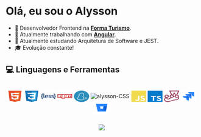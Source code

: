 <h1 align = "justify" title="No momento não estou aberto a propostas"> Olá, eu sou o Alysson</h1>

- 🔭 Desenvolvedor Frontend na <a href="https://formaturismo.com.br"><b>Forma Turismo</b></a>.
- 📌 Atualmente trabalhando com <a href="https://angular.io/"><b>Angular</b></a>.
- 🌱 Atualmente estudando Arquitetura de Software e JEST.
- 🎓 Evolução constante!

## 💻 **Linguagens e Ferramentas**  
<br>
<div align="center">
  <div style="display: inline_block">
    <img align="center" alt="alysson-HTML" height="30" width="40" src="https://raw.githubusercontent.com/devicons/devicon/master/icons/html5/html5-original.svg" title="HTML">
    <img align="center" alt="alysson-CSS" height="30" width="40" src="https://raw.githubusercontent.com/devicons/devicon/master/icons/css3/css3-original.svg" title="CSS">
    <img align="center" alt="alysson-LESS" height="30" width="40" src="https://raw.githubusercontent.com/devicons/devicon/1119b9f84c0290e0f0b38982099a2bd027a48bf1/icons/less/less-plain-wordmark.svg" title="LESS">
    <img align="center" alt="alysson-NPM" height="30" width="40" src="https://raw.githubusercontent.com/devicons/devicon/1119b9f84c0290e0f0b38982099a2bd027a48bf1/icons/npm/npm-original-wordmark.svg" title="NPM">
    <img align="center" alt="alysson-YARN" height="30" width="40" src="https://raw.githubusercontent.com/devicons/devicon/1119b9f84c0290e0f0b38982099a2bd027a48bf1/icons/yarn/yarn-original.svg" title="YARN">
    <img align="center" alt="alysson-CSS" height="30" width="40" src="https://cdn.jsdelivr.net/gh/devicons/devicon/icons/angularjs/angularjs-plain.svg" title="Angular"/>
    <img align="center" alt="alysson-Js" height="30" width="40" src="https://raw.githubusercontent.com/devicons/devicon/master/icons/javascript/javascript-plain.svg" title="JavaScript">
    <img align="center" alt="alysson-Ts" height="30" width="40" src="https://raw.githubusercontent.com/devicons/devicon/master/icons/typescript/typescript-plain.svg" title="TypeScript">
    <img align="center" alt="alysson-JEST" height="30" width="40" src="https://raw.githubusercontent.com/devicons/devicon/1119b9f84c0290e0f0b38982099a2bd027a48bf1/icons/jest/jest-plain.svg" title="JEST">
    <img align="center" alt="alysson-Jira" height="30" width="40" src="https://raw.githubusercontent.com/devicons/devicon/1119b9f84c0290e0f0b38982099a2bd027a48bf1/icons/jira/jira-original.svg" title="Jira">
    <img align="center" alt="alysson-Bitbucket" height="30" width="40" src="https://raw.githubusercontent.com/devicons/devicon/1119b9f84c0290e0f0b38982099a2bd027a48bf1/icons/bitbucket/bitbucket-original.svg" title="Bitbucket">
  </div>  
</div>

##
<div align="center"> 
  <a href = "mailto:keyssonmascarenhas@gmail.com"><img src="https://img.shields.io/badge/-Gmail-%23333?style=for-the-badge&logo=gmail&logoColor=white" target="_blank"></a>
</div>
